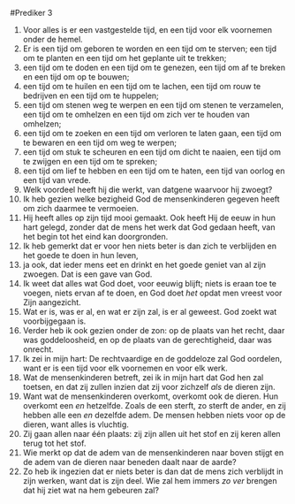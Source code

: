 #Prediker 3
1. Voor alles is er een vastgestelde tijd, en een tijd voor elk voornemen onder de hemel. 
2. Er is een tijd om geboren te worden en een tijd om te sterven; een tijd om te planten en een tijd om het geplante uit te trekken; 
3. een tijd om te doden en een tijd om te genezen, een tijd om af te breken en een tijd om op te bouwen; 
4. een tijd om te huilen en een tijd om te lachen, een tijd om rouw te bedrijven en een tijd om te huppelen; 
5. een tijd om stenen weg te werpen en een tijd om stenen te verzamelen, een tijd om te omhelzen en een tijd om zich ver te houden van omhelzen; 
6. een tijd om te zoeken en een tijd om verloren te laten gaan, een tijd om te bewaren en een tijd om weg te werpen; 
7. een tijd om stuk te scheuren en een tijd om dicht te naaien, een tijd om te zwijgen en een tijd om te spreken; 
8. een tijd om lief te hebben en een tijd om te haten, een tijd van oorlog en een tijd van vrede.
9. Welk voordeel heeft hij die werkt, van datgene waarvoor hij zwoegt?
10. Ik heb gezien welke bezigheid God de mensenkinderen gegeven heeft om zich daarmee te vermoeien.
11. Hij heeft alles op zijn tijd mooi gemaakt. Ook heeft Hij de eeuw in hun hart gelegd, zonder dat de mens het werk dat God gedaan heeft, van het begin tot het eind kan doorgronden.
12. Ik heb gemerkt dat er voor hen niets beter is dan zich te verblijden en het goede te doen in hun leven,
13. ja ook, dat ieder mens eet en drinkt en het goede geniet van al zijn zwoegen. Dat is een gave van God.
14. Ik weet dat alles wat God doet, voor eeuwig blijft; niets is eraan toe te voegen, niets ervan af te doen, en God doet *het* opdat men vreest voor Zijn aangezicht. 
15. Wat er is, was er al, en wat er zijn zal, is er al geweest. God zoekt wat voorbijgegaan is. 
16. Verder heb ik ook gezien onder de zon: op de plaats van het recht, daar was goddeloosheid, en op de plaats van de gerechtigheid, daar was onrecht. 
17. Ik zei in mijn hart: De rechtvaardige en de goddeloze zal God oordelen, want er is een tijd voor elk voornemen en voor elk werk.
18. Wat de mensenkinderen betreft, zei ik in mijn hart dat God hen zal toetsen, en dat zij zullen inzien dat zij voor zichzelf *als* de dieren zijn.
19. Want wat de mensenkinderen overkomt, overkomt ook de dieren. Hun overkomt een *en* hetzelfde. Zoals de een sterft, zo sterft de ander, en zij hebben alle een *en* dezelfde adem. De mensen hebben niets voor op de dieren, want alles is vluchtig. 
20. Zij gaan allen naar één plaats: zij zijn allen uit het stof en zij keren allen terug tot het stof.
21. Wie merkt op dat de adem van de mensenkinderen naar boven stijgt en de adem van de dieren naar beneden daalt naar de aarde?
22. Zo heb ik ingezien dat er niets beter is dan dat de mens zich verblijdt in zijn werken, want dat is zijn deel. Wie zal hem immers *zo ver* brengen dat hij ziet wat na hem gebeuren zal?
